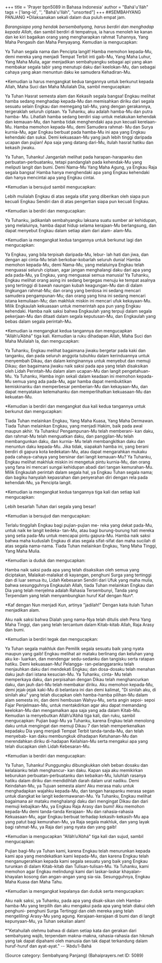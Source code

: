 +++
title = 'Prayer bpn5089 in Bahasa Indonesia'
author = "Bahá'u'lláh"
tags = ['lang-id', '', "Bahá'u'lláh", "unsorted"]
+++
##SEMBAHYANG PANJANG
*Dilaksanakan sekali dalam dua puluh empat jam.


*Barangsiapa yang hendak bersembahyang, harus berdiri dan menghadap kepada Allah*, dan sambil berdiri di tempatnya, ia harus menoleh ke kanan dan ke kiri bagaikan orang yang mengharapkan rahmat Tuhannya, Yang Maha Pengasih dan Maha Penyayang. Kemudian ia mengucapkan:

Ya Tuhan segala nama dan Pencipta langit! Hamba memohon kepada-Mu, demi mereka yang menjadi Tempat Terbit inti gaib-Mu, Yang Maha Luhur, Yang Maha Mulia, agar menjadikan sembahyangku sebagai api yang akan membakar segala tabir yang menutupi daku dari keelokan-Mu, dan sebagai cahaya yang akan menuntun daku ke samudera Kehadiran-Mu.

*Kemudian ia harus mengangkat kedua tangannya untuk berkunut kepada Allah, Maha Suci dan Maha Mulialah Dia, sambil mengucapkan:

Ya Tuhan Hasrat semesta alam dan Kekasih segala bangsa! Engkau melihat hamba sedang menghadap kepada-Mu dan memisahkan diriku dari segala sesuatu selain Engkau dan memegang tali-Mu, yang dengan gerakannya, tergeraklah seluruh ciptaan. Ya Tuhanku, aku adalah hamba-Mu dan putra hamba- Mu. Lihatlah hamba sedang berdiri siap untuk melakukan kehendak dan kemauan-Mu, dan hamba tidak menghendaki apa pun kecuali kerelaan-Mu. Hamba memohon kepada-Mu, demi Samudera rahmat- Mu dan Surya kurnia-Mu, agar Engkau berbuat pada hamba-Mu ini apa yang Engkau kehendaki dan sukai. Demi kekuasaan-Mu yang jauh lebih tinggi daripada ucapan dan pujian! Apa saja yang datang dari-Mu, itulah hasrat hatiku dan kekasih jiwaku.

Ya Tuhan, Tuhanku! Janganlah melihat pada harapan-harapanku dan perbuatan-perbuatanku, tetapi pandanglah pada kehendak-Mu yang meliputi langit dan bumi. Demi Nama-Mu Yang Maha Agung, ya Engkau Raja segala bangsa! Hamba hanya menghendaki apa yang Engkau kehendaki dan hanya mencintai apa yang Engkau cintai.

*Kemudian ia bersujud sambil mengucapkan:

Lebih mulialah Engkau di atas segala sifat yang diberikan oleh siapa pun kecuali Engkau Sendiri dan di atas pengertian siapa pun kecuali Engkau.

*Kemudian ia berdiri dan mengucapkan:

Ya Tuhanku, jadikanlah sembahyangku laksana suatu sumber air kehidupan, yang melaluinya, hamba dapat hidup selama kerajaan-Mu berlangsung, dan dapat menyebut Engkau dalam setiap alam dari alam- alam-Mu. 

*Kemudian ia mengangkat kedua tangannya untuk berkunut lagi dan mengucapkan:

Ya Engkau, yang bila terpisah daripada-Mu, lebur- lah hati dan jiwa, dan dengan api cinta-Mu telah berkobar-kobarlah seluruh dunia! Hamba memohon kepada-Mu, demi Nama-Mu, yang melaluinya Engkau telah menguasai seluruh ciptaan, agar jangan menghalangi daku dari apa yang ada pada-Mu, ya Engkau, yang menguasai semua manusia! Ya Tuhanku, Engkau melihat orang asing ini sedang bergegas menuju ke tempat asalnya yang tertinggi di bawah naungan kubah keagungan-Mu dan di dalam lingkungan
rahmat-Mu; dan orang yang berdosa ini sedang mencari samudera pengampunan-Mu; dan orang yang hina ini sedang mencari istana kemuliaan-Mu; dan makhluk miskin ini mencari ufuk kekayaan-Mu. Milik Engkaulah kekuasaan untuk memerintah apa pun yang Engkau kehendaki. Hamba naik saksi bahwa Engkaulah yang terpuji dalam segala pekerjaan-Mu dan ditaati dalam segala keputusan-Mu, dan Engkaulah yang bebas dalam segala perintah-Mu.

*Kemudian ia mengangkat kedua tangannya dan mengucapkan "Alláh’u’Abhá" tiga kali. Kemudian ia ruku dihadapan Allah, Maha Suci dan Maha Mulialah Ia, dan mengucapkan:

Ya Tuhanku, Engkau melihat bagaimana jiwaku bergetar pada kaki dan tanganku, dan pada seluruh anggota tubuhku dalam kerinduannya untuk menyembah Dikau, dan dalam keinginannya untuk menyebut dan memuji Dikau; dan bagaimana jiwaku naik saksi pada apa yang telah disaksikan oleh Lidah Perintah-Mu dalam alam ucapan-Mu dan langit pengetahuan-Mu. Ya Tuhanku, Hamba ingin sekali dalam keadaan ini memohon kepada-Mu semua yang ada pada-Mu, agar hamba dapat membuktikan kemiskinanku dan memperbesar pemberian-Mu dan kekayaan-Mu, dan dapat menyatakan kelemahanku dan memperlihatkan kekuasaan-Mu dan kekuatan-Mu.

*Kemudian ia berdiri dan mengangkat dua kali kedua tangannya untuk berkunut dan mengucapkan:

Tiada Tuhan melainkan Engkau, Yang Maha Kuasa, Yang Maha Dermawan. Tiada Tuhan melainkan Engkau, yang menjadi Hakim, baik pada awal maupun akhir. Ya Tuhanku! Pengampunan-Mu telah memberani- kan daku, dan rahmat-Mu telah menguatkan daku, dan panggilan-Mu telah membangunkan daku, dan kurnia- Mu telah membangkitkan daku dan menuntun daku kepada-Mu. Jika tidak, siapakah hamba ini, yang berani berdiri di gapura kota kedekatan-Mu, atau dapat mengarahkan mukaku pada cahaya-cahaya yang bersinar dari langit kemauan-Mu? Ya Tuhanku, Engkau melihat makhluk miskin ini mengetuk pintu kurnia-Mu, dan orang yang fana ini mencari sungai kehidupan abadi dari tangan kemurahan-Mu. Milik Engkaulah perintah dalam segala hal, ya Engkau Tuhan segala nama; dan bagiku hanyalah kepasrahan dan penyerahan diri dengan rela pada kehendak-Mu, ya Pencipta langit.

*Kemudian ia mengangkat kedua tangannya tiga kali dan setiap kali mengucapkan:

Lebih besarlah Tuhan dari segala yang besar! 

*Kemudian ia bersujud dan mengucapkan:

Terlalu tinggilah Engkau bagi pujian-pujian me- reka yang dekat pada-Mu, untuk naik ke langit kedeka- tan-Mu, atau bagi burung-burung hati mereka yang setia pada-Mu untuk mencapai pintu gapura-Mu. Hamba naik saksi bahwa maha kuduslah Engkau di atas segala sifat-sifat dan maha sucilah di atas segala nama-nama. Tiada Tuhan melainkan Engkau, Yang Maha Tinggi, Yang Maha Mulia.

*Kemudian ia duduk dan mengucapkan:

Hamba naik saksi pada apa yang telah disaksikan oleh semua yang diciptakan, Malaikat-malaikat di kayangan, penghuni Surga yang tertinggi dan di luar semua itu, Lidah Kebesaran Sendiri dari Ufuk yang maha mulia, bahwa sesungguhnya Engkaulah Allah, tiada Tuhan melainkan Engkau dan Dia yang telah menjelma adalah Rahasia Tersembunyi, Tanda yang Terpendam yang telah menyambungkan huruf Kaf dengan Nun*.

*Kaf dengan Nun menjadi Kun, artinya "jadilah!" Dengan kata itulah Tuhan menjadikan alam.

Aku naik saksi bahwa Dialah yang nama-Nya telah ditulis oleh Pena Yang Maha Tinggi, dan yang telah tercantum dalam Kitab-kitab Allah, Raja Arasy dan bumi.

*Kemudian ia berdiri tegak dan mengucapkan:

Ya Tuhan segala makhluk dan Pemilik segala sesuatu baik yang nyata maupun yang gaib! Engkau melihat air mataku berlinang dan keluhan yang aku ke- luarkan, dan mendengar sedu-sedanku dan tangisku serta ratapan hatiku. Demi kekuasaan-Mu! Pelangga- ran-pelanggaranku telah menjauhkan daku dari mendekati Engkau; dan dosa-dosaku telah menahan daku jauh dari istana kesucian-Mu. Ya Tuhanku, cinta- Mu telah memperkaya daku, dan perpisahan dengan Dikau telah menghancurkan daku, dan jauh dari-Mu telah membakar diriku. Aku memohon kepada-Mu, demi jejak-jejak kaki-Mu di belantara ini dan demi kalimat, "Di sinilah aku, di sinilah aku" yang telah diucapkan oleh hamba-hamba pilihan-Mu dalam alam semesta ini, dan demi hembusan Wahyu-Mu, serta angin sepoi- sepoi Fajar Penjelmaan-Mu, untuk mentakdirkan agar aku dapat memandang keelokan-Mu dan mengamalkan apa saja yang ada dalam Kitab-Mu.
Kemudian ia menyebutkan Alláh’u’Abhá tiga kali, dan ruku, sambil mengucapkan:
Pujian bagi-Mu ya Tuhanku, karena Engkau telah menolong daku untuk mengingat dan memuji Dikau
7
dan telah memperkenalkan kepadaku Dia yang menjadi Tempat Terbit tanda-tanda-Mu, dan telah menyebab- kan daku membungkuk dihadapan Ketuhanan-Mu dan merendahkan diriku di-hadapan Keilahian-Mu serta mengakui apa yang telah diucapkan oleh Lidah
Kebesaran-Mu.

*Kemudian ia berdiri dan mengucapkan:

Ya Tuhan, Tuhanku! Punggungku dibungkukkan oleh beban dosaku dan kelalaianku telah menghancur- kan daku. Kapan saja aku memikirkan keburukan perbuatan-perbuatanku dan kebaikan-Mu, luluhlah rasanya hatiku dalam diriku dan mendidihlah darah dalam urat nadiku. Demi Keindahan-Mu, ya Tujuan semesta alam! Aku merasa malu untuk menghadapkan wajahku kepada-Mu, dan tangan harapanku merasa segan untuk diangkat ke langit kedermawanan-Mu. Ya Tuhanku, Engkau melihat bagaimana air mataku menghalangi daku dari mengingat Dikau dan dari memuji kebajikan-Mu, ya Engkau Raja Arasy dan bumi! Aku memohon kepada-Mu demi tanda-tanda Kerajaan- Mu dan rahasia-rahasia Kekuasaan-Mu, agar Engkau berbuat terhadap kekasih-kekasih-Mu apa yang patut bagi kemurahan-Mu, ya Raja segala makhluk, dan yang layak bagi rahmat-Mu, ya Raja dari yang nyata dan yang gaib!

*Kemudian ia mengucapkan "Alláh’u’Abhá" tiga kali dan sujud, sambil mengucapkan:

Pujian bagi-Mu ya Tuhan kami, karena Engkau telah menurunkan kepada kami apa yang mendekatkan kami kepada-Mu, dan karena Engkau telah menganugerahkan kepada kami segala sesuatu yang baik yang Engkau turunkan di dalam Kitab-kitab dan Tulisan-tulisan-Mu. Ya Tuhanku, kami memohon agar Engkau melindungi kami dari laskar-laskar khayalan- khayalan kosong dan angan-angan yang sia-sia. Sesungguhnya, Engkau Maha Kuasa dan Maha Tahu.

*Kemudian ia mengangkat kepalanya dan duduk serta mengucapkan:

Aku naik saksi, ya Tuhanku, pada apa yang disak-sikan oleh Hamba-hamba-Mu yang terpilih dan aku mengakui pada apa yang telah diakui oleh penghuni- penghuni Surga Tertinggi dan oleh mereka yang telah mengelilingi Arasy-Mu yang agung. Kerajaan-kerajaan di bumi dan di langit kepunyaan-Mu, ya Tuhan sekalian alam!

*"Ketahuilah olehmu bahwa di dalam setiap kata dan gerakan dari sembahyang wajib, terpendam makna-makna, rahasia-rahasia dan hikmah yang tak dapat dipahami oleh manusia dan tak dapat terkandung dalam huruf-huruf dan ayat-ayat." -- ‘Abdu’l-Bahá

(Source category: Sembahyang Panjang)
(Bahaiprayers.net ID: 5089)
